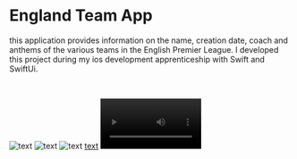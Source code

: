 #  England Team App

this application provides information on the name, creation date, coach and anthems of the various teams in the English Premier League. 
I developed this project during my ios development apprenticeship with Swift and SwiftUi. 

<br>


<!-- <img src=""> -->
![text](AppImg/img1.png)   ![text](AppImg/img2.png)  ![text](AppImg/img3.png) 
[text](AppImg/videos.mov)
<video src='your URL here' width=180/>
